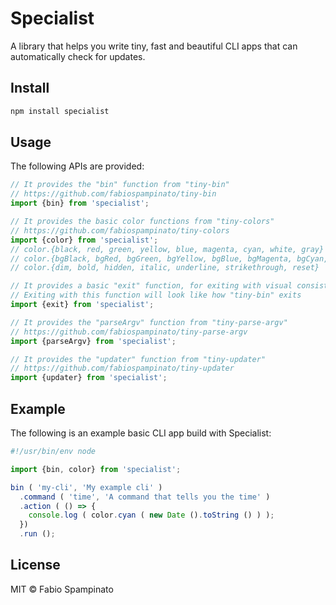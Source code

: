 # Specialist

A library that helps you write tiny, fast and beautiful CLI apps that can automatically check for updates.

## Install

```sh
npm install specialist
```

## Usage

The following APIs are provided:

```ts
// It provides the "bin" function from "tiny-bin"
// https://github.com/fabiospampinato/tiny-bin
import {bin} from 'specialist';

// It provides the basic color functions from "tiny-colors"
// https://github.com/fabiospampinato/tiny-colors
import {color} from 'specialist';
// color.{black, red, green, yellow, blue, magenta, cyan, white, gray}
// color.{bgBlack, bgRed, bgGreen, bgYellow, bgBlue, bgMagenta, bgCyan, bgWhite}
// color.{dim, bold, hidden, italic, underline, strikethrough, reset}

// It provides a basic "exit" function, for exiting with visual consistency
// Exiting with this function will look like how "tiny-bin" exits
import {exit} from 'specialist';

// It provides the "parseArgv" function from "tiny-parse-argv"
// https://github.com/fabiospampinato/tiny-parse-argv
import {parseArgv} from 'specialist';

// It provides the "updater" function from "tiny-updater"
// https://github.com/fabiospampinato/tiny-updater
import {updater} from 'specialist';
```

## Example

The following is an example basic CLI app build with Specialist:

```ts
#!/usr/bin/env node

import {bin, color} from 'specialist';

bin ( 'my-cli', 'My example cli' )
  .command ( 'time', 'A command that tells you the time' )
  .action ( () => {
    console.log ( color.cyan ( new Date ().toString () ) );
  })
  .run ();
```

## License

MIT © Fabio Spampinato
